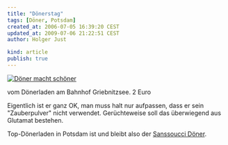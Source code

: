 ```yaml
---
title: "Dönerstag"
tags: [Döner, Potsdam]
created_at: 2006-07-05 16:39:20 CEST
updated_at: 2009-07-06 21:22:51 CEST
author: Holger Just

kind: article
publish: true
---
```


<a href="http://www.flickr.com/photos/meine-erde/182458431/"><img src="http://static.flickr.com/52/182458431_bc098d5a64.jpg" alt="Döner macht schöner" title="Döner vom Dönerladen am Bahnhof Griebnitzsee" class="center"/></a>

vom Dönerladen am Bahnhof Griebnitzsee.
2 Euro

Eigentlich ist er ganz OK, man muss halt nur aufpassen, dass er sein "Zauberpulver" nicht verwendet. Gerüchteweise soll das überwiegend aus Glutamat bestehen.

Top-Dönerladen in Potsdam ist und bleibt also der [Sanssoucci Döner](/2006/05/29/doenerstag).